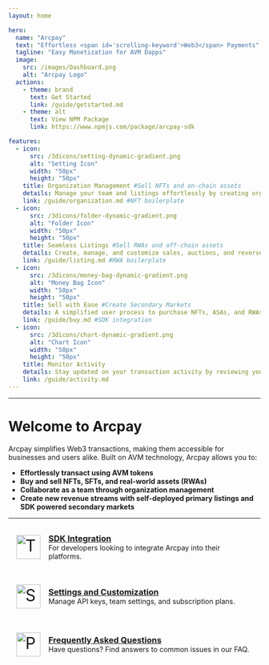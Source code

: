 ```yaml
---
layout: home

hero:
  name: "Arcpay"
  text: "Effortless <span id='scrolling-keyword'>Web3</span> Payments"
  tagline: "Easy Monetization for AVM Dapps"
  image:
    src: /images/Dashboard.png
    alt: "Arcpay Logo"
  actions:
    - theme: brand
      text: Get Started
      link: /guide/getstarted.md
    - theme: alt
      text: View NPM Package
      link: https://www.npmjs.com/package/arcpay-sdk

features:
  - icon:
      src: /3dicons/setting-dynamic-gradient.png 
      alt: "Setting Icon"
      width: "50px" 
      height: "50px" 
    title: Organization Management #Sell NFTs and on-chain assets
    details: Manage your team and listings effortlessly by creating organizations and assigning roles.
    link: /guide/organization.md #NFT boilerplate
  - icon:
      src: /3dicons/folder-dynamic-gradient.png 
      alt: "Folder Icon"
      width: "50px" 
      height: "50px"  
    title: Seamless Listings #Sell RWAs and off-chain assets
    details: Create, manage, and customize sales, auctions, and reverse auctions for any asset.
    link: /guide/listing.md #RWA boilerplate
  - icon:
      src: /3dicons/money-bag-dynamic-gradient.png 
      alt: "Money Bag Icon"
      width: "50px" 
      height: "50px"  
    title: Sell with Ease #Create Secondary Markets
    details: A simplified user process to purchase NFTs, ASAs, and RWAs in a secure, decentralized environment.
    link: /guide/buy.md #SDK integration
  - icon:
      src: /3dicons/chart-dynamic-gradient.png 
      alt: "Chart Icon"
      width: "50px" 
      height: "50px"  
    title: Monitor Activity
    details: Stay updated on your transaction activity by reviewing your sales and purchases.
    link: /guide/activity.md
---
```

---

# Welcome to Arcpay

Arcpay simplifies Web3 transactions, making them accessible for businesses and users alike. Built on AVM technology, Arcpay allows you to:

- **Effortlessly transact using AVM tokens**
- **Buy and sell NFTs, SFTs, and real-world assets (RWAs)**
- **Collaborate as a team through organization management**
- **Create new revenue streams with self-deployed primary listings and SDK powered secondary markets**

---

<div class="vp-feature">
  <div class="vp-feature-icon">
  <img src="/3dicons/tool-dynamic-gradient.png" alt="Tool Icon" class="icon-image" />
  </div>
  <div class="vp-feature-content">
    <h3><a href="./integrations">SDK Integration</a></h3>
    <p>For developers looking to integrate Arcpay into their platforms.</p>
  </div>
</div>

<div class="vp-feature">
  <div class="vp-feature-icon">
  <img src="/3dicons/setting-dynamic-gradient.png" alt="Setting Icon" class="icon-image" />
  </div>
  <div class="vp-feature-content">
    <h3><a href="/settings">Settings and Customization</a></h3>
    <p>Manage API keys, team settings, and subscription plans.</p>
  </div>
</div>

<div class="vp-feature">
  <div class="vp-feature-icon">
  <img src="/3dicons/puzzle-dynamic-gradient.png" alt="Puzzle Icon" class="icon-image" />
  </div>
  <div class="vp-feature-content">
    <h3><a href="/faq">Frequently Asked Questions</a></h3>
    <p>Have questions? Find answers to common issues in our FAQ.</p>
  </div>
</div>

<style>

#scrolling-keyword {
  font-weight: bold;
  background: -webkit-linear-gradient(120deg, #bd34fe 30%, #41d1ff);
  -webkit-background-clip: text;
  -webkit-text-fill-color: transparent;
  transition: opacity 0.3s ease;
}

.vp-feature {
  display: flex;
  align-items: center;
  background-color: var(--vp-c-bg-soft);
  border-radius: 8px;
  padding: 16px;
  margin-bottom: 16px;
}

.vp-feature-icon {
  font-size: 2rem;
  margin-right: 16px;
}

.vp-feature-content h3 {
  margin: 0;
}

.vp-feature-content p {
  margin: 0;
}

/* CSS to increase the hero image size */
.VPHomeHero-image {
  max-width: 400px; /* Adjust as needed */
  width: 100%;
}

/* CSS to adjust the image size for the hero */
.VPImage.image-src {
  max-width: 500px !important;  /* Increase the maximum width */
  height: auto;     /* Maintain aspect ratio */
  margin: 0 auto;   /* Center the image */
  display: block;   /* Ensure it's treated as a block-level element */
  border-radius: 12px;
  border: 0px solid transparent;  /* Add a 5px transparent border */
  box-shadow: 0 0 0 7px rgba(255, 255, 255, 0.2); /* Optional: Adds an outline or effect around the image */
}

.icon-image {
  width: 48px; /* Adjust the size as needed */
  height: auto;
}
</style>

<script>
  if (typeof window !== 'undefined') {
    const keywords = ['Web3', 'AVM', 'Algorand', 'Voi', 'Crypto'];
    let currentIndex = 0;

    setInterval(() => {
      const keywordElement = document.getElementById('scrolling-keyword');

      if (keywordElement) {
        // Fade out the current keyword
        keywordElement.style.opacity = '0';

        // After a short delay, change the keyword and fade it back in
        setTimeout(() => {
          currentIndex = (currentIndex + 1) % keywords.length;
          keywordElement.textContent = keywords[currentIndex];
          keywordElement.style.opacity = '1';
        }, 300); // Timing matches the CSS transition
      }
    }, 7000); // Change every 5 seconds
  }
</script>